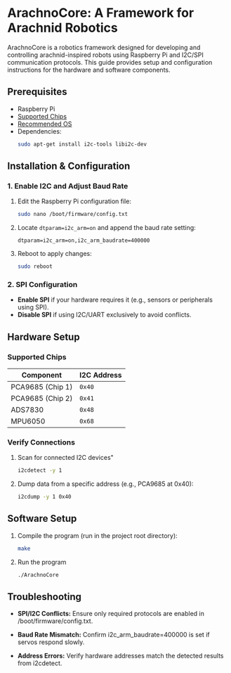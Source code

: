 # ArachnoCore: A Framework for Arachnid Robotics
ArachnoCore is a robotics framework designed for developing and controlling arachnid-inspired robots using Raspberry Pi and I2C/SPI communication protocols. This guide provides setup and configuration instructions for the hardware and software components.

## Prerequisites
- Raspberry Pi
- [Supported Chips](#supported-chips)
- [Recommended OS](https://ubuntu.com/download/raspberry-pi/thank-you?version=24.04.1&architecture=server-arm64+raspi)
- Dependencies:
    ```bash
    sudo apt-get install i2c-tools libi2c-dev
    ```

## Installation & Configuration
### 1. Enable I2C and Adjust Baud Rate
1. Edit the Raspberry Pi configuration file:
    ```bash
    sudo nano /boot/firmware/config.txt
    ```
2. Locate `dtparam=i2c_arm=on` and append the baud rate setting:
    ```
    dtparam=i2c_arm=on,i2c_arm_baudrate=400000
    ```
3. Reboot to apply changes:
    ```bash
    sudo reboot
    ```

### 2. SPI Configuration
- **Enable SPI** if your hardware requires it (e.g., sensors or peripherals using SPI).
- **Disable SPI** if using I2C/UART exclusively to avoid conflicts.

## Hardware Setup
### Supported Chips
| Component         | I2C Address |
|-------------------|--------------
| PCA9685 (Chip 1)  |  `0x40`
| PCA9685 (Chip 2)  |  `0x41`
| ADS7830           |  `0x48`
| MPU6050	        |  `0x68`

### Verify Connections
1. Scan for connected I2C devices"
    ```bash
    i2cdetect -y 1
    ```
2. Dump data from a specific address (e.g., PCA9685 at 0x40):
    ```bash
    i2cdump -y 1 0x40
    ```

## Software Setup
1. Compile the program (run in the project root directory):
   ```bash
   make
   ```
2. Run the program
   ```bash
   ./ArachnoCore
   ```

## Troubleshooting
- **SPI/I2C Conflicts:** Ensure only required protocols are enabled in /boot/firmware/config.txt.

- **Baud Rate Mismatch:** Confirm i2c_arm_baudrate=400000 is set if servos respond slowly.

- **Address Errors:** Verify hardware addresses match the detected results from i2cdetect.